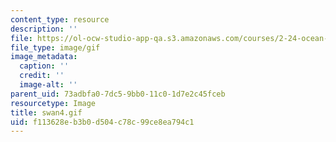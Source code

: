 ```yaml
---
content_type: resource
description: ''
file: https://ol-ocw-studio-app-qa.s3.amazonaws.com/courses/2-24-ocean-wave-interaction-with-ships-and-offshore-energy-systems-13-022-spring-2002/f113628eb3b0d504c78c99ce8ea794c1_swan4.gif
file_type: image/gif
image_metadata:
  caption: ''
  credit: ''
  image-alt: ''
parent_uid: 73adbfa0-7dc5-9bb0-11c0-1d7e2c45fceb
resourcetype: Image
title: swan4.gif
uid: f113628e-b3b0-d504-c78c-99ce8ea794c1
---
```

